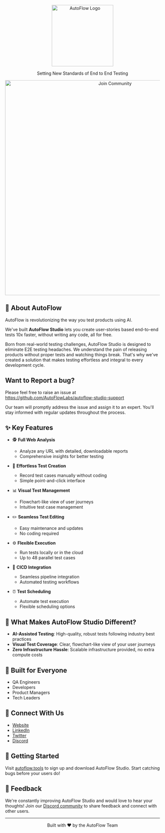 <p align="center">
  <a href="https://autoflow.tools">
    <img src="https://ik.imagekit.io/du5yq7zec/Branding/croppedLogo.png?updatedAt=1732089062509" alt="AutoFlow Logo" width="200" />
  </a>
</p>
<p align="center">
  Setting New Standards of End to End Testing
</p>

<p align="center">
  <a href="https://dub.sh/discord-autoflow"> 
    <img src="https://github.com/user-attachments/assets/a4e860da-a72a-4cbc-8286-6f646806fad2" alt="Join Community" width="700" />
  </a>
</p>

## 🚀 About AutoFlow

AutoFlow is revolutionizing the way you test products using AI. 

We've built **AutoFlow Studio** lets you create user-stories based end-to-end tests 10x faster, without writing any code, all for free.

Born from real-world testing challenges, AutoFlow Studio is designed to eliminate E2E testing headaches. We understand the pain of releasing products without proper tests and watching things break. That's why we've created a solution that makes testing effortless and integral to every development cycle.

## Want to Report a bug?

Please feel free to raise an issue at https://github.com/AutoFlowLabs/autoflow-studio-support

Our team will promptly address the issue and assign it to an expert. You'll stay informed with regular updates throughout the process.

## ✨ Key Features

- 🕵️ **Full Web Analysis**
  - Analyze any URL with detailed, downloadable reports
  - Comprehensive insights for better testing

- 🎥 **Effortless Test Creation**
  - Record test cases manually without coding
  - Simple point-and-click interface

- 📊 **Visual Test Management**
  - Flowchart-like view of user journeys
  - Intuitive test case management

- ✏️ **Seamless Test Editing**
  - Easy maintenance and updates
  - No coding required

- ⚙️ **Flexible Execution**
  - Run tests locally or in the cloud
  - Up to 48 parallel test cases

- 🚀 **CICD Integration**
  - Seamless pipeline integration
  - Automated testing workflows

- ⏰ **Test Scheduling**
  - Automate test execution
  - Flexible scheduling options

## 💪 What Makes AutoFlow Studio Different?

- **AI-Assisted Testing**: High-quality, robust tests following industry best practices
- **Visual Test Coverage**: Clear, flowchart-like view of your user journeys
- **Zero Infrastructure Hassle**: Scalable infrastructure provided, no extra compute costs

## 👥 Built for Everyone
- QA Engineers
- Developers
- Product Managers
- Tech Leaders

## 🔗 Connect With Us

- [Website](https://autoflow.tools)
- [LinkedIn](https://www.linkedin.com/company/autoflow-official/)
- [Twitter](https://x.com/AutoFlowLabs)
- [Discord](https://discord.gg/FHXJRkYqEQ)

## 🚀 Getting Started

Visit [autoflow.tools](https://autoflow.tools) to sign up and download AutoFlow Studio. Start catching bugs before your users do!

## 💬 Feedback

We're constantly improving AutoFlow Studio and would love to hear your thoughts! Join our [Discord community](https://discord.com/invite/FHXJR...) to share feedback and connect with other users.

---

<p align="center">
  Built with ❤️ by the AutoFlow Team
</p>
